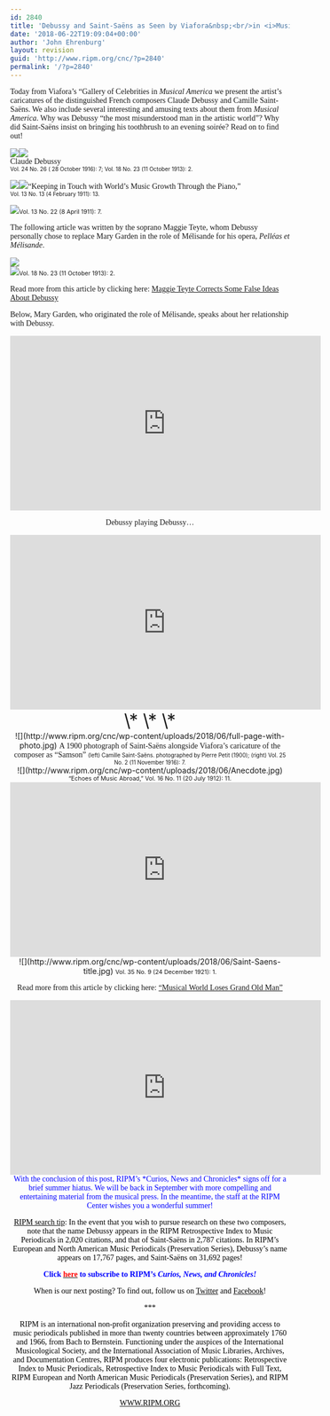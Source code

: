```yaml
---
id: 2840
title: 'Debussy and Saint-Saëns as Seen by Viafora&nbsp;<br/>in <i>Musical America</i>'
date: '2018-06-22T19:09:04+00:00'
author: 'John Ehrenburg'
layout: revision
guid: 'http://www.ripm.org/cnc/?p=2840'
permalink: '/?p=2840'
---
```


<span style="font-family: 'times new roman', times, serif;">Today from Viafora’s “Gallery of Celebrities in *Musical America* we present the artist’s caricatures of the distinguished French composers Claude Debussy and Camille Saint-Saëns. We also include several interesting and amusing texts about them from *Musical America*. Why was Debussy “the most misunderstood man in the artistic world”? Why did Saint-Saëns insist on bringing his toothbrush to an evening soirée? Read on to find out!</span>

![](http://www.ripm.org/cnc/wp-content/uploads/2018/06/Debussy-FINAL.jpg)![](http://www.ripm.org/cnc/wp-content/uploads/2018/06/Photo-cut-255x300.jpg)  
<span style="font-family: 'times new roman', times, serif;">Claude Debussy</span>  
<span style="font-size: 70%;">Vol. 24 No. 26 ( 28 October 1916): 7; Vol. 18 No. 23 (11 October 1913): 2.</span>

![](http://www.ripm.org/cnc/wp-content/uploads/2018/06/anecdote-1.jpg)![](http://www.ripm.org/cnc/wp-content/uploads/2018/06/anecdote-2.1.jpg)<span style="font-family: 'times new roman', times, serif;">“Keeping in Touch with World’s Music Growth Through the Piano,”</span>  
<span style="font-size: 70%;">Vol. 13 No. 13 (4 February 1911): 13.</span>

![](http://www.ripm.org/cnc/wp-content/uploads/2018/06/Debussy-Assault.jpg)<span style="font-size: 8pt;">Vol. 13 No. 22 (8 April 1911): 7. </span>

<span style="font-family: 'times new roman', times, serif;">The following article was written by the soprano Maggie Teyte, whom Debussy personally chose to replace Mary Garden in the role of Mélisande for his opera, *Pelléas et Mélisande*.</span>

![](http://www.ripm.org/cnc/wp-content/uploads/2018/06/Title-1.jpg)  
![](http://www.ripm.org/cnc/wp-content/uploads/2018/06/Title-2.jpg)<span style="font-size: 8pt;">Vol. 18 No. 23 (11 October 1913): 2. </span>

<span style="font-family: 'times new roman', times, serif;">Read more from this article by clicking here: [Maggie Teyte Corrects Some False Ideas About Debussy](https://ripm.org/?page=Debussy_MUM)</span>

<span style="font-family: 'times new roman', times, serif;">Below, Mary Garden, who originated the role of Mélisande, speaks about her relationship with Debussy.</span>

<div style="text-align: center;"><iframe allowfullscreen="allowfullscreen" frameborder="0" height="315" loading="lazy" src="https://www.youtube.com/embed/cMfsmmIsrRc?rel=0&start=102&end=231" width="560"><span class="mce_SELRES_start" data-mce-type="bookmark" style="display: inline-block; width: 0px; overflow: hidden; line-height: 0;">﻿</span></iframe>

<span style="font-family: 'times new roman', times, serif;">Debussy playing Debussy…</span>

<div style="text-align: center;"><iframe allowfullscreen="allowfullscreen" frameborder="0" height="315" loading="lazy" src="https://www.youtube.com/embed/XMrdhgWR9Zk?rel=0&start=1&end=162" width="560"><span class="mce_SELRES_start" data-mce-type="bookmark" style="display: inline-block; width: 0px; overflow: hidden; line-height: 0;">﻿</span></iframe></div><div></div><div></div><div><span style="font-size: 24pt;">\* \* \*</span></div><div></div><div>![](http://www.ripm.org/cnc/wp-content/uploads/2018/06/full-page-with-photo.jpg)  
<span style="font-family: 'times new roman', times, serif;">A 1900 photograph of Saint-Saëns alongside Viafora’s caricature of the composer as “Samson” </span>  
<span style="font-size: 70%;">(left) Camille Saint-Saëns. photographed by Pierre Petit (1900); (right) Vol. 25 No. 2 (11 November 1916): 7.</span>

</div>![](http://www.ripm.org/cnc/wp-content/uploads/2018/06/Anecdote.jpg)  
<span style="font-size: 8pt;">“Echoes of Music Abroad,” Vol. 16 No. 11 (20 July 1912): 11. </span>

<div style="text-align: center;"><iframe allowfullscreen="allowfullscreen" frameborder="0" height="315" loading="lazy" src="https://www.youtube.com/embed/MA1ffxiCOU8?rel=0&start=1&end=145" width="560"><span class="mce_SELRES_start" data-mce-type="bookmark" style="display: inline-block; width: 0px; overflow: hidden; line-height: 0;">﻿</span></iframe></div>![](http://www.ripm.org/cnc/wp-content/uploads/2018/06/Saint-Saens-title.jpg)  
<span style="font-size: 8pt;">Vol. 35 No. 9 (24 December 1921): 1. </span>

<span style="font-family: 'times new roman', times, serif;">Read more from this article by clicking here: [“Musical World Loses Grand Old Man”](https://ripm.org/?page=Saint-Saens_MUM)</span>

<div style="text-align: center;"><iframe allowfullscreen="allowfullscreen" frameborder="0" height="315" loading="lazy" src="https://www.youtube.com/embed/zXFgS_IeG5s?rel=0&start=111&end=158" width="560"></iframe></div><div><span style="color: #0000ff; font-family: 'times new roman', times, serif;">With the conclusion of this post, RIPM’s *Curios, News and Chronicles* signs off for a brief summer hiatus. We will be back in September with more compelling and entertaining material from the musical press. In the meantime, the staff at the RIPM Center wishes you a wonderful summer!</span>

<span style="font-family: 'times new roman', times, serif;"><u><span style="color: black;">RIPM search tip</span></u><span style="color: black;">: In the event that you wish to pursue research on these two composers, note that the name Debussy appears in the RIPM Retrospective Index to Music Periodicals in 2,020 citations, and that of Saint-Saëns in 2,787 citations. In RIPM’s European and North American Music Periodicals (Preservation Series), Debussy’s name appears on 17,767 pages, and Saint-Saëns on 31,692 pages! </span></span>

<span style="font-family: 'times new roman', times, serif;">**<span style="color: blue;">Click </span>**[**<span style="color: red;">here</span>**](http://ripm.org/?page=cncsubscribe)**<span style="color: red;"> </span><span style="color: blue;">to subscribe to RIPM’s *Curios, News, and Chronicles!* </span>**</span>

<span style="font-family: 'times new roman', times, serif;"><span style="color: black;">When is our next posting? To find out, follow us on </span>[<span style="color: black;">Twitter</span>](https://twitter.com/RIPMCenter)<span style="color: black;"> and </span>[<span style="color: black;">Facebook</span>](https://www.facebook.com/RIPMCenter/)<span style="color: black;">!</span></span>

<span style="font-family: 'times new roman', times, serif; color: black;">\*\*\*</span>

<span style="font-family: 'times new roman', times, serif; color: black;">RIPM is an international non-profit organization preserving and providing access to music periodicals published in more than twenty countries between approximately 1760 and 1966, from Bach to Bernstein. Functioning under the auspices of the International Musicological Society, and the International Association of Music Libraries, Archives, and Documentation Centres, RIPM produces four electronic publications: Retrospective Index to Music Periodicals, Retrospective Index to Music Periodicals with Full Text, RIPM European and North American Music Periodicals (Preservation Series), and RIPM Jazz Periodicals (Preservation Series, forthcoming).</span>

<span style="font-family: 'times new roman', times, serif;">[<span style="color: black;">WWW.RIPM.ORG</span>](http://cts.vresp.com/c/?RIPMConsortiumLtd./606886bac9/3fdca83fa7/d715bbc74f)</span>

</div></div>